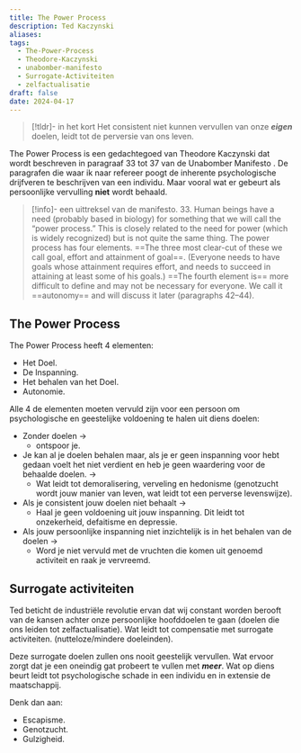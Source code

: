 ```yaml
---
title: The Power Process
description: Ted Kaczynski
aliases: 
tags:
  - The-Power-Process
  - Theodore-Kaczynski
  - unabomber-manifesto
  - Surrogate-Activiteiten
  - zelfactualisatie
draft: false
date: 2024-04-17
---
```

>[!tldr]- in het kort
>Het consistent niet kunnen vervullen van onze ***eigen*** doelen, leidt tot de perversie van ons leven.

The Power Process is een gedachtegoed van Theodore Kaczynski dat wordt beschreven in paragraaf 33 tot 37 van de Unabomber Manifesto . De paragrafen die waar ik naar refereer poogt de inherente psychologische drijfveren te beschrijven van een individu. Maar vooral wat er gebeurt als persoonlijke vervulling **niet** wordt behaald.

>[!info]- een uittreksel van de manifesto.
>33. Human beings have a need (probably based in biology) for something that we will call the “power process.” This is closely related to the need for power (which is widely recognized) but is not quite the same thing. The power process has four elements. ==The three most clear-cut of these we call goal, effort and attainment of goal==. (Everyone needs to have goals whose attainment requires effort, and needs to succeed in attaining at least some of his goals.) ==The fourth element is== more difficult to define and may not be necessary for everyone. We call it ==autonomy== and will discuss it later (paragraphs 42–44).
## The Power Process
The Power Process heeft 4 elementen:
- Het Doel.
- De Inspanning.
- Het behalen van het Doel.
- Autonomie.

Alle 4 de elementen moeten vervuld zijn voor een persoon om psychologische en geestelijke voldoening te halen uit diens doelen:
- Zonder doelen ->
	- ontspoor je. 
- Je kan al je doelen behalen maar, als je er geen inspanning voor hebt gedaan voelt het niet verdient en heb je geen waardering voor de behaalde doelen. -> 
	- Wat leidt tot demoralisering, verveling en hedonisme (genotzucht wordt jouw manier van leven, wat leidt tot een perverse levenswijze).
- Als je consistent jouw doelen niet behaalt -> 
	- Haal je geen voldoening uit jouw inspanning. Dit leidt tot onzekerheid, defaitisme en depressie.
- Als jouw persoonlijke inspanning niet inzichtelijk is in het behalen van de doelen ->
	- Word je niet vervuld met de vruchten die komen uit genoemd activiteit en raak je vervreemd.

## Surrogate activiteiten
Ted beticht de industriële revolutie ervan dat wij constant worden berooft van de kansen achter onze persoonlijke hoofddoelen te gaan (doelen die ons leiden tot zelfactualisatie). Wat leidt tot compensatie met surrogate activiteiten. (nutteloze/mindere doeleinden).

Deze surrogate doelen zullen ons nooit geestelijk vervullen. Wat ervoor zorgt dat je een oneindig gat probeert te vullen met ***meer***. Wat op diens beurt leidt tot psychologische schade in een individu en in extensie de maatschappij.

Denk dan aan:
- Escapisme.
- Genotzucht.
- Gulzigheid.